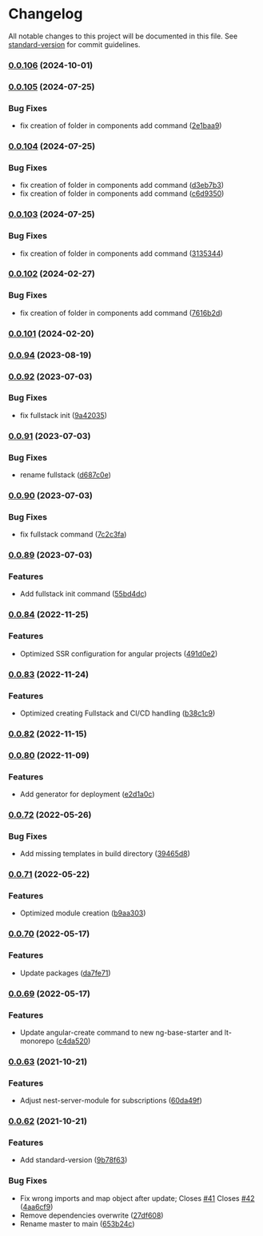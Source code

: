 # Changelog

All notable changes to this project will be documented in this file. See [standard-version](https://github.com/conventional-changelog/standard-version) for commit guidelines.

### [0.0.106](https://github.com/lenneTech/cli/compare/v0.0.105...v0.0.106) (2024-10-01)

### [0.0.105](https://github.com/lenneTech/cli/compare/v0.0.104...v0.0.105) (2024-07-25)


### Bug Fixes

* fix creation of folder in components add command ([2e1baa9](https://github.com/lenneTech/cli/commit/2e1baa9df3751cc6ef7f44b21535784631bb666a))

### [0.0.104](https://github.com/lenneTech/cli/compare/v0.0.103...v0.0.104) (2024-07-25)


### Bug Fixes

* fix creation of folder in components add command ([d3eb7b3](https://github.com/lenneTech/cli/commit/d3eb7b39778504b214b66410111343bbf9244988))
* fix creation of folder in components add command ([c6d9350](https://github.com/lenneTech/cli/commit/c6d9350349715e4504cf6f346bfc63b787e23118))

### [0.0.103](https://github.com/lenneTech/cli/compare/v0.0.102...v0.0.103) (2024-07-25)


### Bug Fixes

* fix creation of folder in components add command ([3135344](https://github.com/lenneTech/cli/commit/3135344d5850411ae797afb132d836d404bf48d4))

### [0.0.102](https://github.com/lenneTech/cli/compare/v0.0.101...v0.0.102) (2024-02-27)


### Bug Fixes

* fix creation of folder in components add command ([7616b2d](https://github.com/lenneTech/cli/commit/7616b2d7674385c6377b440db4b589e5d2c3ad09))

### [0.0.101](https://github.com/lenneTech/cli/compare/v0.0.99...v0.0.101) (2024-02-20)

### [0.0.94](https://github.com/lenneTech/cli/compare/v0.0.92...v0.0.94) (2023-08-19)

### [0.0.92](https://github.com/lenneTech/cli/compare/v0.0.91...v0.0.92) (2023-07-03)

### Bug Fixes

- fix fullstack init ([9a42035](https://github.com/lenneTech/cli/commit/9a42035c383ba967629457c8802024f9c86ff7ab))

### [0.0.91](https://github.com/lenneTech/cli/compare/v0.0.90...v0.0.91) (2023-07-03)

### Bug Fixes

- rename fullstack ([d687c0e](https://github.com/lenneTech/cli/commit/d687c0e29d0a27811f787a94d7ce24ea6fc4d2f0))

### [0.0.90](https://github.com/lenneTech/cli/compare/v0.0.89...v0.0.90) (2023-07-03)

### Bug Fixes

- fix fullstack command ([7c2c3fa](https://github.com/lenneTech/cli/commit/7c2c3fae38bfb35fcb43bf2bcc52213827f457ce))

### [0.0.89](https://github.com/lenneTech/cli/compare/v0.0.88...v0.0.89) (2023-07-03)

### Features

- Add fullstack init command ([55bd4dc](https://github.com/lenneTech/cli/commit/55bd4dca270f066feeafc06b4e8e0ee708e25fc8))

### [0.0.84](https://github.com/lenneTech/cli/compare/v0.0.83...v0.0.84) (2022-11-25)

### Features

- Optimized SSR configuration for angular projects ([491d0e2](https://github.com/lenneTech/cli/commit/491d0e24cad736462d69f2a7737522b2f8b1fa39))

### [0.0.83](https://github.com/lenneTech/cli/compare/v0.0.82...v0.0.83) (2022-11-24)

### Features

- Optimized creating Fullstack and CI/CD handling ([b38c1c9](https://github.com/lenneTech/cli/commit/b38c1c9c9e2cd3d822736b08bf1f7b32719ff1fe))

### [0.0.82](https://github.com/lenneTech/cli/compare/v0.0.80...v0.0.82) (2022-11-15)

### [0.0.80](https://github.com/lenneTech/cli/compare/v0.0.79...v0.0.80) (2022-11-09)

### Features

- Add generator for deployment ([e2d1a0c](https://github.com/lenneTech/cli/commit/e2d1a0c297bbca3437d4d2c5adbcf6f23ba27e97))

### [0.0.72](https://github.com/lenneTech/cli/compare/v0.0.71...v0.0.72) (2022-05-26)

### Bug Fixes

- Add missing templates in build directory ([39465d8](https://github.com/lenneTech/cli/commit/39465d8f041f5a6ee594cdc6647e97becd78594f))

### [0.0.71](https://github.com/lenneTech/cli/compare/v0.0.70...v0.0.71) (2022-05-22)

### Features

- Optimized module creation ([b9aa303](https://github.com/lenneTech/cli/commit/b9aa303e757445d18d98668a0ce582b5c1be4c3f))

### [0.0.70](https://github.com/lenneTech/cli/compare/v0.0.69...v0.0.70) (2022-05-17)

### Features

- Update packages ([da7fe71](https://github.com/lenneTech/cli/commit/da7fe71d83471b65f3d1620a8274396491a9f75d))

### [0.0.69](https://github.com/lenneTech/cli/compare/v0.0.63...v0.0.69) (2022-05-17)

### Features

- Update angular-create command to new ng-base-starter and lt-monorepo ([c4da520](https://github.com/lenneTech/cli/commit/c4da52012e983f5d05a7ec9997c5958b8f639b73))

### [0.0.63](https://github.com/lenneTech/cli/compare/v0.0.62...v0.0.63) (2021-10-21)

### Features

- Adjust nest-server-module for subscriptions ([60da49f](https://github.com/lenneTech/cli/commit/60da49fa9d7acd25a5c16399674da8869a6b4286))

### [0.0.62](https://github.com/lenneTech/cli/compare/v0.0.53...v0.0.62) (2021-10-21)

### Features

- Add standard-version ([9b78f63](https://github.com/lenneTech/cli/commit/9b78f638136b6fbc8fbc16961d261c6bec28ca25))

### Bug Fixes

- Fix wrong imports and map object after update; Closes [#41](https://github.com/lenneTech/cli/issues/41) Closes [#42](https://github.com/lenneTech/cli/issues/42) ([4aa6cf9](https://github.com/lenneTech/cli/commit/4aa6cf91a583b070e1c3db8c83bc33272c19dde8))
- Remove dependencies overwrite ([27df608](https://github.com/lenneTech/cli/commit/27df6085e04cd506466bc298355033fe23e5c5e7))
- Rename master to main ([653b24c](https://github.com/lenneTech/cli/commit/653b24cbebed230af9a80f4da29974fedc3ccc83))
